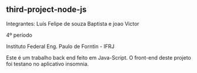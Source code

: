 ## third-project-node-js
Integrantes:
Luís Felipe de souza Baptista e joao Victor

4º período

Instituto Federal Eng. Paulo de Forntin - IFRJ

Este é um trabalho back end feito em Java-Script.
O front-end deste projeto foi testano no aplicativo insomnia. 